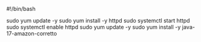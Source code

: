 #!/bin/bash

sudo yum update -y
sudo yum install -y httpd
sudo systemctl start httpd
sudo systemctl enable httpd
sudo yum update -y
sudo yum install -y java-17-amazon-corretto